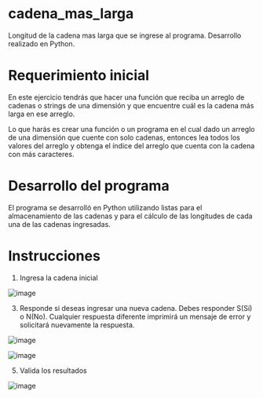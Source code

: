 # cadena_mas_larga
Longitud de la cadena mas larga que se ingrese al programa. Desarrollo realizado en Python.

# Requerimiento inicial
En este ejercicio tendrás que hacer una función que reciba un arreglo de cadenas o strings de una dimensión y que encuentre cuál es la cadena más larga en ese arreglo.

Lo que harás es crear una función o un programa en el cual dado un arreglo de una dimensión que cuente con solo cadenas, entonces lea todos los valores del arreglo y obtenga el índice del arreglo que cuenta con la cadena con más caracteres.

# Desarrollo del programa

El programa se desarrolló en Python utilizando listas para el almacenamiento de las cadenas y para el cálculo de las longitudes de cada una de las cadenas ingresadas.

# Instrucciones

1. Ingresa la cadena inicial

![image](https://user-images.githubusercontent.com/84164187/138310505-2a250813-9ccf-4b6b-9a24-db65aaf3b2c0.png)

3. Responde si deseas ingresar una nueva cadena. Debes responder S(Sí) o N(No). Cualquier respuesta diferente imprimirá un mensaje de error y solicitará nuevamente la respuesta.

![image](https://user-images.githubusercontent.com/84164187/138310648-65d229b2-132f-4c8f-832c-ba602b877743.png)

![image](https://user-images.githubusercontent.com/84164187/138310713-a8361f3e-c360-4482-ab02-e7dcd5761c11.png)

5. Valida los resultados

![image](https://user-images.githubusercontent.com/84164187/138311174-b658bff1-609f-4344-9b8f-4ca1df1b90c5.png)
